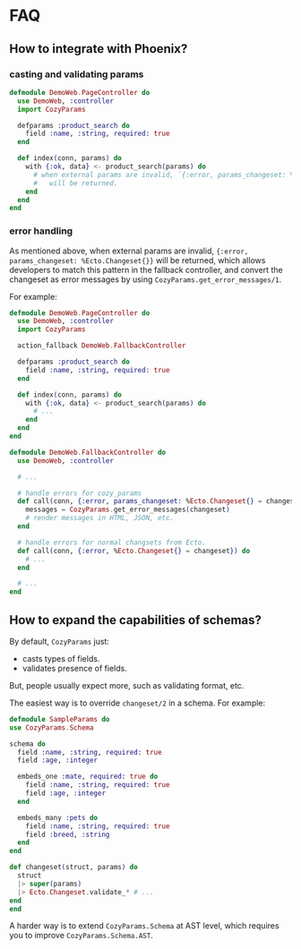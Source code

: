 # FAQ

## How to integrate with Phoenix?

### casting and validating params

```elixir
defmodule DemoWeb.PageController do
  use DemoWeb, :controller
  import CozyParams

  defparams :product_search do
    field :name, :string, required: true
  end

  def index(conn, params) do
    with {:ok, data} <- product_search(params) do
      # when external params are invalid, `{:error, params_changeset: %Ecto.Changeset{}}`
      #   will be returned.
    end
  end
end
```

### error handling

As mentioned above, when external params are invalid, `{:error, params_changeset: %Ecto.Changeset{}}` will be returned, which allows developers to match this pattern in the fallback controller, and convert the changeset as error messages by using `CozyParams.get_error_messages/1`.

For example:

```elixir
defmodule DemoWeb.PageController do
  use DemoWeb, :controller
  import CozyParams

  action_fallback DemoWeb.FallbackController

  defparams :product_search do
    field :name, :string, required: true
  end

  def index(conn, params) do
    with {:ok, data} <- product_search(params) do
      # ...
    end
  end
end

defmodule DemoWeb.FallbackController do
  use DemoWeb, :controller

  # ...

  # handle errors for cozy_params
  def call(conn, {:error, params_changeset: %Ecto.Changeset{} = changeset}) do
    messages = CozyParams.get_error_messages(changeset)
    # render messages in HTML, JSON, etc.
  end

  # handle errors for normal changsets from Ecto.
  def call(conn, {:error, %Ecto.Changeset{} = changeset}) do
    # ...
  end

  # ...
end
```

## How to expand the capabilities of schemas?

By default, `CozyParams` just:

- casts types of fields.
- validates presence of fields.

But, people usually expect more, such as validating format, etc.

The easiest way is to override `changeset/2` in a schema. For example:

```elixir
defmodule SampleParams do
use CozyParams.Schema

schema do
  field :name, :string, required: true
  field :age, :integer

  embeds_one :mate, required: true do
    field :name, :string, required: true
    field :age, :integer
  end

  embeds_many :pets do
    field :name, :string, required: true
    field :breed, :string
  end
end

def changeset(struct, params) do
  struct
  |> super(params)
  |> Ecto.Changeset.validate_* # ...
end
end
```

A harder way is to extend `CozyParams.Schema` at AST level, which requires you to improve `CozyParams.Schema.AST`.
